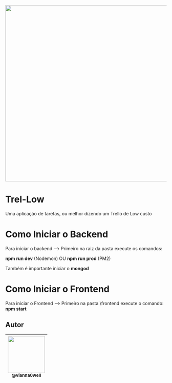 <p align="center">
  <img src="https://user-images.githubusercontent.com/41162196/73796413-e074d200-478b-11ea-8d15-1c9a13f7c711.PNG" width="550" border="solid 1px black">
</p>

# Trel-Low
Uma aplicação de tarefas, ou melhor dizendo um Trello de Low custo

# Como Iniciar o Backend
Para iniciar o backend --> Primeiro na raiz da pasta execute os comandos:

**npm run dev** (Nodemon) OU **npm run prod** (PM2)

Também é importante iniciar o **mongod**

# Como Iniciar o Frontend
Para iniciar o Frontend --> Primeiro na pasta \frontend execute o comando: **npm start**

## Autor

| [<img src="https://avatars3.githubusercontent.com/u/41162196?s=460&v=4" width=115><br><sub>@vianna0well</sub>](https://github.com/Vianna0well) |
| :---: |
